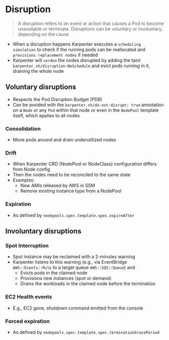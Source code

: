 # Disruption

> A disruption refers to an event or action that causes a Pod to become unavailable or terminate. Disruptions can be voluntary or involuntary, depending on the cause

- When a disruption happens Karpenter executes a `scheduling simulation` to check if the running pods can be reallocated and `provisions replacement nodes` if needed
- Karpenter will `cordon` the nodes disrupted by adding the taint `karpenter.sh/disruption:NoSchedule` and evict pods running in it, draining the whole node

## Voluntary disruptions

- Respects the Pod Disruption Budget (PDB)
- Can be avoided with the `karpenter.sh/do-not-disrupt: true` annotation on a `Node` or any `Pod` within that node or even in the `NodePool` template itself, which applies to all nodes

### Consolidation

- Move pods around and drain underutilized nodes

### Drift

- When Karpenter CRD (NodePool or NodeClass) configuration differs from Node config
- Then the nodes need to be reconciled to the same state
- Examples:
  - New AMIs released by AWS in SSM
  - Remove existing instance type from a NodePool

### Expiration

- As defined by `nodepools.spec.template.spec.expireAfter`

## Involuntary disruptions

### Spot Interruption

- Spot instance may be reclaimed with a 2-minutes warning
- Karpenter listens to this warning (e.g., via EventBridge `AWS::Events::Rule` to a target queue `AWS::SQS::Queue`) and
  - Evicts pods in the claimed node
  - Provisions new instances (spot or demand)
  - Drains the workloads in the claimed node before the termination

### EC2 Health events

- E.g., EC2 gone, shutdown command emitted from the console

### Forced expiration

- As defined by `nodepools.spec.template.spec.terminationGracePeriod`
